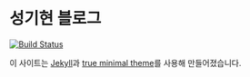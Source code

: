# 성기현 블로그

[![Build Status](https://travis-ci.org/chu-tty/chu-tty.github.io.svg?branch=release)](https://travis-ci.org/chu-tty/chu-tty.github.io)

이 사이트는 [Jekyll](https://jekyllrb.com/)과 [true minimal theme](https://github.com/cyevgeniy/jekyll-true-minimal/)를 사용해 만들어졌습니다.
